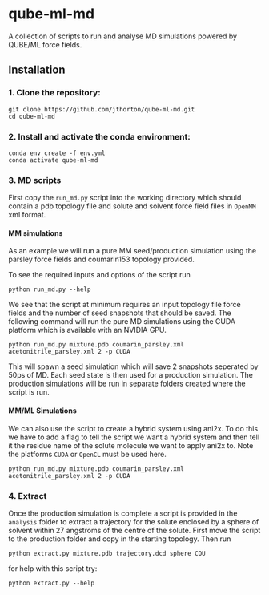 # qube-ml-md
A collection of scripts to run and analyse MD simulations powered by QUBE/ML force fields.

## Installation

### 1. Clone the repository:

```
git clone https://github.com/jthorton/qube-ml-md.git
cd qube-ml-md
```

### 2. Install and activate the conda environment:

```
conda env create -f env.yml
conda activate qube-ml-md
```

### 3. MD scripts

First copy the `run_md.py` script into the working directory which should contain a pdb topology file and solute and solvent 
force field files in `OpenMM` xml format. 

#### MM simulations

As an example we will run a pure MM seed/production simulation using the parsley force fields and coumarin153 topology provided.

To see the required inputs and options of the script run
```
python run_md.py --help
```

We see that the script at minimum requires an input topology file force fields and the number of seed snapshots that should be saved.
The following command will run the pure MD simulations using the CUDA platform which is available with an NVIDIA GPU.

```
python run_md.py mixture.pdb coumarin_parsley.xml acetonitrile_parsley.xml 2 -p CUDA
```

This will spawn a seed simulation which will save 2 snapshots seperated by 50ps of MD. Each seed state is then used for a production simulation.
The production simulations will be run in separate folders created where the script is run.

#### MM/ML Simulations

We can also use the script to create a hybrid system using ani2x. To do this we have to add a flag to tell the script we want a hybrid 
system and then tell it the residue name of the solute molecule we want to apply ani2x to. Note the platforms `CUDA` or `OpenCL` must be used here.

```
python run_md.py mixture.pdb coumarin_parsley.xml acetonitrile_parsley.xml 2 -p CUDA
```

### 4. Extract

Once the production simulation is complete a script is provided in the `analysis` folder to extract a trajectory for the solute 
enclosed by a sphere of solvent within 27 angstroms of the centre of the solute. First move the script to the production folder 
and copy in the starting topology. Then run 

```
python extract.py mixture.pdb trajectory.dcd sphere COU
```

for help with this script try:

```
python extract.py --help
```
